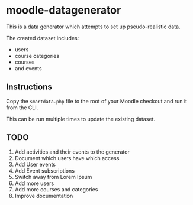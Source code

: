 # moodle-datagenerator

This is a data generator which attempts to set up pseudo-realistic data.

The created dataset includes:
* users
* course categories
* courses
* and events

## Instructions

Copy the `smartdata.php` file to the root of your Moodle checkout and run it from the CLI.

This can be run multiple times to update the existing dataset.

## TODO

1. Add activities and their events to the generator
1. Document which users have which access
1. Add User events
1. Add Event subscriptions
1. Switch away from Lorem Ipsum
1. Add more users
1. Add more courses and categories
1. Improve documentation
